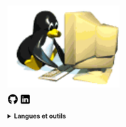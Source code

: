 <!---# ![sadouni-khouira](https://github.com/sadouni-khouira/sadouni-khouira/blob/main/images.jpeg)--->
<img align='center' width=50%   margin-right:80px src="https://github.com/sadouni-khouira/sadouni-khouira/blob/main/gifdev.gif"> <br/>
<!---<img width=800px height=300px src="https://github.com/sadouni-khouira/sadouni-khouira/blob/main/images.jpeg"> <br/>---->
<!---### salut
Je suis développeuse --->
   <!---  <p align='center'>    --->
  <p>
  <a href="https://github.com/sadouni-khouira" ><img height="24" src="https://github.com/sadouni-khouira/sadouni-khouira/blob/main/github.png"></a>
  <a href="linkedin.com/in/khouira-sadouni-8a8359139" ><img height="24" src="https://github.com/sadouni-khouira/sadouni-khouira/blob/main/linkedin.png"></a>
</p>
<details>
<br/>
    <summary><b> Langues et outils</summary>
<!-----<sumary> <strong>------>
     <h3> Langage de structure, de mise en forme et de programmation:</h3>
       <!---- </strong></sumary><br/><br/>------>
            
   <img src="https://github.com/sadouni-khouira/sadouni-khouira/blob/main/TOUT.png">   <br/>
   <img  alt="Visual Studio Code" width="50px" src="https://raw.githubusercontent.com/GroovyHooked/GroovyHooked/main/visual-studio-code.png">
 
 <!--- .Frameworks: Bootstrap, Jquery et Laravel <br/>--->
   
  <!---.Mise en place de Responsive Design, mise en place du versionning <br/> --->                                                  
  .<h3>SGBD:</h3>    
   <img src="https://github.com/sadouni-khouira/sadouni-khouira/blob/main/SQL1.jpeg"> <br/>
   .<h3>Initiation aux méthodes Agile.</h3> <br/>
   <img src="https://github.com/sadouni-khouira/sadouni-khouira/blob/main/AGIL.jpg"> <br/>
   <br/>
  .<h3>Certification OPQUAST "Maîtrise de la qualité en projet Web - V4"</h3><br/><br/> 
  <img src="https://github.com/sadouni-khouira/sadouni-khouira/blob/main/opquast.png"> <br/>
       
         Avancement :100 %
         Score Moyen :100/100
         Moyenne des examens blancs :1000/1000
         Examen :
         Publier en ligne
         Score :805/1000
         Délivré le :	
         17 décembre 2020
         Validité:17 décembre 2025
         Certificat:MQW-V4-2020
         Code de vérification:TGDJI1
   
   
    
</details>
